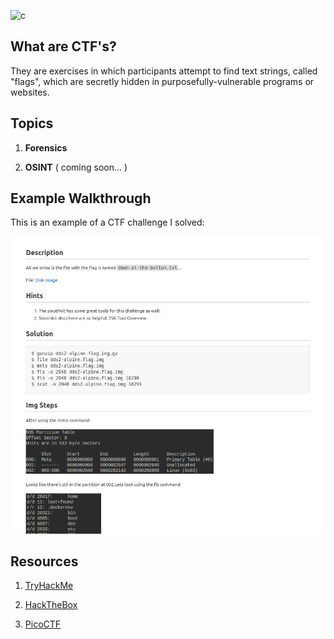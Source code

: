 ![c](https://github.com/am-shi/ctfs/assets/124372360/824b8bdb-374c-4bcb-af6b-f0bab931057e)

## What are CTF's?
They are exercises in which participants attempt to find text strings, called "flags", which are secretly hidden in purposefully-vulnerable programs or websites.

## Topics

1. __Forensics__

2. __OSINT__ ( coming soon... )


## Example Walkthrough

This is an example of a CTF challenge I solved:

![Walkthrough example](forensics/ex-walkthrough.png)

## Resources

1.  [TryHackMe](https://tryhackme.com/login)

2.  [HackTheBox](https://www.hackthebox.com/)

3.  [PicoCTF](https://www.picoctf.org/)

